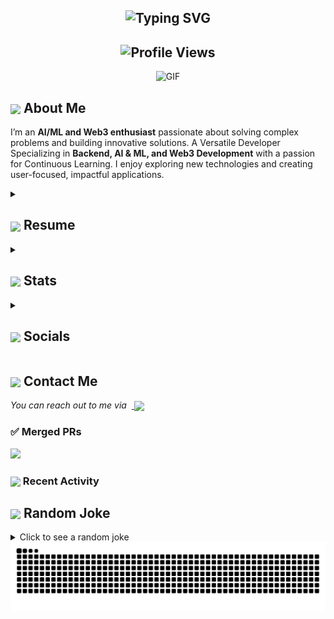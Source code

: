 <h2 align="center">
  <img src="https://readme-typing-svg.demolab.com?font=Fira+Code&size=28&pause=1000&center=true&vCenter=true&width=650&lines=Hi,+Fellow+Earthlings+%F0%9F%91%8B;This+is+Angad+Singh;AI%2FML+%26+Blockchain+Explorer;Coding+the+future,+one+block+at+a+time;Where+data+drives+innovation" alt="Typing SVG"/>
</h2>

<h2 align="center">
  <img src="https://komarev.com/ghpvc/?username=Angad-2002&color=dc143c&style=for-the-badge" alt="Profile Views" style="height:21px;">
</h2>

<div align="center">
 <img alt="GIF" src="https://media4.giphy.com/media/11KzOet1ElBDz2/giphy.gif?cid=6c09b952ufa3xxbbm0mpuadm2zaik3wjp4m9luz2ly0lyz8d&ep=v1_internal_gif_by_id&rid=giphy.gif&ct=g" />
</div>

## <img align ='center' src="https://i.giphy.com/media/v1.Y2lkPTc5MGI3NjExdjh2dDM4bDhyYzM5NmppaHJ6dG56Mmh3bTkyanFkdWRvZ3R1cGoycSZlcD12MV9pbnRlcm5hbF9naWZfYnlfaWQmY3Q9ZQ/LOnt6uqjD9OexmQJRB/giphy.gif" width="37" /> About Me

I’m an <strong>AI/ML and Web3 enthusiast</strong> passionate about solving complex problems and building innovative solutions. A Versatile Developer Specializing in <strong>Backend, AI & ML, and Web3 Development</strong> with a passion for Continuous Learning. I enjoy exploring new technologies and creating user-focused, impactful applications.

<details>
 <summary><h2> <img align="center" src="https://github.com/ParthJohri/ParthJohri/blob/readME/icons/about.png" width="37" /> Resume</h2></summary>
 
 <details>
  <summary><h4> <img align="center" src="https://github.com/ParthJohri/ParthJohri/blob/readME/icons/academics.gif"  width="29"/> Academics</h2></summary>

  <span><img src="https://img.shields.io/badge/BTECH-VIT_CSE'25-1877F2?style=for-the-badge"></span>
  <span><img src="https://img.shields.io/badge/CGPA (UPTO 6'TH SEMESTER)-8.79/10.0-EFEEE9?style=for-the-badge"></span>
  
</details>
 <details>
  <summary><h4> <img align="center" src="https://github.com/ParthJohri/ParthJohri/blob/readME/icons/experience.gif"  width="29"/> Experience</h2></summary>

- **AI/ML Intern** at SmartInternz (Remote) | Aug 2023 – Nov 2023  
  - Innovated a healthcare data analytics platform by integrating data sources, optimizing backend workflows, and implementing efficient ML algorithms.
  - Improved data processing efficiency by <strong>30%</strong> and improved disease detection accuracy to <strong>85%+</strong> by <strong>streamlining ETL processes</strong> and <strong>optimizing SQL queries.</strong>  
  - Collaborated with front-end developers to design a user-friendly interface using JavaScript, integrating custom DL models for disease detection, resulting in a <strong>20%</strong> increase in user engagement and enhanced platform versatility, employing <strong>Agile methodology.</strong>  

</details>
  
<details>
  <summary><h4> <img align="center" src="https://user-images.githubusercontent.com/74038190/216122041-518ac897-8d92-4c6b-9b3f-ca01dcaf38ee.png"  width="29"/> Coding Handles</h2></summary>

  [![LeetCode](https://img.shields.io/badge/LeetCode-000000?style=for-the-badge&logo=LeetCode&logoColor=#d16c06)](https://leetcode.com/u/Angad_2002/)
  [![Codeforces](https://img.shields.io/badge/Codeforces-445f9d?style=for-the-badge&logo=Codeforces&logoColor=white)](https://codeforces.com/profile/angad_2002)
  [![GeeksForGeeks](https://img.shields.io/badge/GeeksforGeeks-gray?style=for-the-badge&logo=geeksforgeeks&logoColor=35914c)](https://www.geeksforgeeks.org/user/angadsingh11092002/)
  [![CodeChef](https://img.shields.io/badge/CodeChef-%23964B00.svg?style=for-the-badge&logo=CodeChef&logoColor=white)](https://www.codechef.com/users/angad_11092002)
  [![Hackerrank](https://img.shields.io/badge/-Hackerrank-2EC866?style=for-the-badge&logo=HackerRank&logoColor=white)](https://www.hackerrank.com/profile/Angad_2002)
</details>


<details>
  <summary><h4> <img align="center" src="https://github.com/ParthJohri/ParthJohri/blob/readME/icons/techstack.gif"  width="29"/> Tech Stack</h2></summary>

  #### Languages
  ![C](https://img.shields.io/badge/c-%2300599C.svg?style=for-the-badge&logo=c&logoColor=white) 
  ![C++](https://img.shields.io/badge/c++-%2300599C.svg?style=for-the-badge&logo=c%2B%2B&logoColor=white)  
  ![Java](https://img.shields.io/badge/java-%23ED8B00.svg?style=for-the-badge&logo=java&logoColor=white) 
  ![JavaScript](https://img.shields.io/badge/javascript-%23323330.svg?style=for-the-badge&logo=javascript&logoColor=%23F7DF1E) 
  ![Python](https://img.shields.io/badge/python-3670A0?style=for-the-badge&logo=python&logoColor=ffdd54) 
  ![Markdown](https://img.shields.io/badge/markdown-%23000000.svg?style=for-the-badge&logo=markdown&logoColor=white) 
  ![CSS3](https://img.shields.io/badge/css3-%231572B6.svg?style=for-the-badge&logo=css3&logoColor=white) 
  ![HTML5](https://img.shields.io/badge/html5-%23E34F26.svg?style=for-the-badge&logo=html5&logoColor=white)
  ![Solidity](https://img.shields.io/badge/Solidity-%23363636.svg?style=for-the-badge&logo=solidity&logoColor=white)

  #### Libraries/Frameworks
  ![Bootstrap](https://img.shields.io/badge/bootstrap-%23563D7C.svg?style=for-the-badge&logo=bootstrap&logoColor=white) 
  ![Flask](https://img.shields.io/badge/flask-%23000.svg?style=for-the-badge&logo=flask&logoColor=white)
  ![React](https://img.shields.io/badge/react-%2320232a.svg?style=for-the-badge&logo=react&logoColor=%2361DAFB) 
  ![Next JS](https://img.shields.io/badge/Next-black?style=for-the-badge&logo=next.js&logoColor=white) 
  ![jQuery](https://img.shields.io/badge/jquery-%230769AD.svg?style=for-the-badge&logo=jquery&logoColor=white) 
  ![Express.js](https://img.shields.io/badge/threejs-black?style=for-the-badge&logo=three.js&logoColor=white) 
  ![MySQL](https://img.shields.io/badge/mysql-%2300f.svg?style=for-the-badge&logo=mysql&logoColor=white) 
  ![NPM](https://img.shields.io/badge/NPM-%23CB3837.svg?style=for-the-badge&logo=npm&logoColor=white)
  ![Node-RED](https://img.shields.io/badge/Node--RED-%238F0000.svg?style=for-the-badge&logo=node-red&logoColor=white)
  ![Web3.js](https://img.shields.io/badge/web3.js-F16822?style=for-the-badge&logo=web3.js&logoColor=white)
  ![NumPy](https://img.shields.io/badge/numpy-%23013243.svg?style=for-the-badge&logo=numpy&logoColor=white)
  ![Pandas](https://img.shields.io/badge/pandas-%23150458.svg?style=for-the-badge&logo=pandas&logoColor=white)
  ![Keras](https://img.shields.io/badge/Keras-%23D00000.svg?style=for-the-badge&logo=Keras&logoColor=white)
  ![Matplotlib](https://img.shields.io/badge/Matplotlib-%23ffffff.svg?style=for-the-badge&logo=Matplotlib&logoColor=black)
  ![scikit-learn](https://img.shields.io/badge/scikit--learn-%23F7931E.svg?style=for-the-badge&logo=scikit-learn&logoColor=white)
  ![PyTorch](https://img.shields.io/badge/PyTorch-%23EE4C2C.svg?style=for-the-badge&logo=PyTorch&logoColor=white)
  ![SciPy](https://img.shields.io/badge/SciPy-%230C55A5.svg?style=for-the-badge&logo=scipy&logoColor=%white)
  ![TensorFlow](https://img.shields.io/badge/TensorFlow-%23FF6F00.svg?style=for-the-badge&logo=TensorFlow&logoColor=white)
  
  #### Deployment
  ![AWS](https://img.shields.io/badge/AWS-%23FF9900.svg?style=for-the-badge&logo=amazon-aws&logoColor=white) 
  ![Heroku](https://img.shields.io/badge/heroku-%23430098.svg?style=for-the-badge&logo=heroku&logoColor=white) 
  ![Vercel](https://img.shields.io/badge/vercel-%23000000.svg?style=for-the-badge&logo=vercel&logoColor=white) 

  #### Tools
  ![Arduino](https://img.shields.io/badge/-Arduino-00979D?style=for-the-badge&logo=Arduino&logoColor=white)
  ![Figma](https://img.shields.io/badge/figma-%23F24E1E.svg?style=for-the-badge&logo=figma&logoColor=white) 
  ![Visual Studio](https://img.shields.io/badge/Visual%20Studio-5C2D91.svg?style=for-the-badge&logo=visual-studio&logoColor=white)
  ![Visual Studio Code](https://img.shields.io/badge/Visual%20Studio%20Code-0078d7.svg?style=for-the-badge&logo=visual-studio-code&logoColor=white)
  ![NodeJS](https://img.shields.io/badge/node.js-6DA55F?style=for-the-badge&logo=node.js&logoColor=white)
  ![Git](https://img.shields.io/badge/git-%23F05033.svg?style=for-the-badge&logo=git&logoColor=white)
  ![GitHub](https://img.shields.io/badge/github-%23121011.svg?style=for-the-badge&logo=github&logoColor=white)
  ![Google Colab](https://img.shields.io/badge/Google%20Colab-%23F9A825.svg?style=for-the-badge&logo=googlecolab&logoColor=white)
  ![Jupyter Notebook](https://img.shields.io/badge/jupyter-%23FA0F00.svg?style=for-the-badge&logo=jupyter&logoColor=white)
  ![Linux Mint](https://img.shields.io/badge/Linux%20Mint-87CF3E?style=for-the-badge&logo=Linux%20Mint&logoColor=white)
  ![Ubuntu](https://img.shields.io/badge/Ubuntu-E95420?style=for-the-badge&logo=ubuntu&logoColor=white)
  ![Kali](https://img.shields.io/badge/Kali-268BEE?style=for-the-badge&logo=kalilinux&logoColor=white)
  ![Windows 11](https://img.shields.io/badge/Windows%2011-%230079d5.svg?style=for-the-badge&logo=Windows%2011&logoColor=white)
  ![Docker](https://img.shields.io/badge/docker-%230db7ed.svg?style=for-the-badge&logo=docker&logoColor=white)
  
</details>

<details>
  <summary><h4> <img align="center" src="https://github.com/ParthJohri/ParthJohri/blob/readME/icons/projects.gif"  width="29"/> Projects</h2></summary>

   #### <a href="https://github.com/Angad-2002/ExamSecure">ExamSecure</a>
  <span><img src="https://img.shields.io/badge/HTML5-%23E34F26.svg?style=for-the-badge&logo=html5&logoColor=white"> <img src="https://img.shields.io/badge/css3-%231572B6.svg?style=for-the-badge&logo=css3&logoColor=white"> <img src="https://img.shields.io/badge/javascript-%23323330.svg?style=for-the-badge&logo=javascript&logoColor=%23F7DF1E"> <img src="https://img.shields.io/badge/Solidity-%23363636.svg?style=for-the-badge&logo=solidity&logoColor=white"> <img src="https://img.shields.io/badge/web3.js-F16822?style=for-the-badge&logo=web3.js&logoColor=white"> <img src="https://img.shields.io/badge/react-%2320232a.svg?style=for-the-badge&logo=react&logoColor=%2361DAFB"> <img src="https://img.shields.io/badge/python-3670A0?style=for-the-badge&logo=python&logoColor=ffdd54"> <img src="https://img.shields.io/badge/flask-%23000.svg?style=for-the-badge&logo=flask&logoColor=white"> <img src="https://img.shields.io/badge/OpenCV-%235C3EE8.svg?style=for-the-badge&logo=opencv&logoColor=white"></span>  
  - Implemented a secure online exam platform with real-time proctoring using FaceDB and OpenCV to detect and flag suspicious activities. 
  - Built an efficient backend system using Flask and FaceDB, ensuring seamless user authentication and secure data storage. 
  - **Key Metrics:** Face Recognition Module achieved **~99% TPR**, **0.1%-1% FPR**, **~98%-99% Accuracy**, **~95%-99% Precision**, **~97%-99% F1 Score**, and an AUC of **>0.99**. Default Euclidean threshold set to **0.6** for recognition.
  - **Impact:** Improved exam integrity by 40% and offered an efficient solution for remote education institutions to conduct exams securely. 

  #### <a href="https://github.com/Angad-2002/MindSyncPlus">MindSync+</a>
  <span><img src="https://img.shields.io/badge/HTML5-%23E34F26.svg?style=for-the-badge&logo=html5&logoColor=white"> <img src="https://img.shields.io/badge/css3-%231572B6.svg?style=for-the-badge&logo=css3&logoColor=white"> <img src="https://img.shields.io/badge/javascript-%23323330.svg?style=for-the-badge&logo=javascript&logoColor=%23F7DF1E"> <img src="https://img.shields.io/badge/bootstrap-%23563D7C.svg?style=for-the-badge&logo=bootstrap&logoColor=white"> <img src="https://img.shields.io/badge/flask-%23000.svg?style=for-the-badge&logo=flask&logoColor=white"> <img src="https://img.shields.io/badge/MySQL-%2300f.svg?style=for-the-badge&logo=mysql&logoColor=white"> <img src="https://img.shields.io/badge/TensorFlow-%23FF6F00.svg?style=for-the-badge&logo=TensorFlow&logoColor=white"> <img src="https://img.shields.io/badge/Google%20Colab-%23F9A825.svg?style=for-the-badge&logo=googlecolab&logoColor=white"></span>  
  - Innovated an end-to-end healthcare platform for detecting Alzheimer's stages from MRI scans, incorporating a login and complaint registration system. Integrated ML models like Custom CNNs, VGG16, and ResNet50 to optimize disease detection.
  - Designed a user-friendly interface using HTML3, CSS, JavaScript, and Bootstrap, and optimized backend systems using Flask and MySQL. Streamlined ETL processes and improved data processing efficiency by 30%. 
  - **Impact:** Achieved 85%+ disease detection accuracy, increased user engagement by 20% through a seamless interface, and enhanced platform versatility for real-world healthcare applications.

  #### <a href="https://github.com/Angad-2002/Harry-Potter-Sorting-Hat">Sorting Hat</a>
  <span><img src="https://img.shields.io/badge/HTML5-%23E34F26.svg?style=for-the-badge&logo=html5&logoColor=white"> <img src="https://img.shields.io/badge/css3-%231572B6.svg?style=for-the-badge&logo=css3&logoColor=white"> <img src="https://img.shields.io/badge/javascript-%23323330.svg?style=for-the-badge&logo=javascript&logoColor=%23F7DF1E"> <img src="https://img.shields.io/badge/bootstrap-%23563D7C.svg?style=for-the-badge&logo=bootstrap&logoColor=white"> <img src="https://img.shields.io/badge/python-3670A0?style=for-the-badge&logo=python&logoColor=ffdd54"> <img src="https://img.shields.io/badge/flask-%23000.svg?style=for-the-badge&logo=flask&logoColor=white"> <img src="https://img.shields.io/badge/numpy-%23013243.svg?style=for-the-badge&logo=numpy&logoColor=white"> <img src="https://img.shields.io/badge/pandas-%23150458.svg?style=for-the-badge&logo=pandas&logoColor=white"> <img src="https://img.shields.io/badge/Google%20Colab-%23F9A825.svg?style=for-the-badge&logo=googlecolab&logoColor=white"></span> 
  - Built a machine learning model using a Gaussian Classifier to classify individuals into houses from the Harry Potter Universe based on the Big Five Personality Score.  
  - Achieved an **81.34% model accuracy**, showcasing the effectiveness of personality-based predictive analysis.  
  - **Impact:** Engaged users with an interactive personality classification system while demonstrating real-world ML applications in entertainment.  

  #### <a href="https://github.com/Angad-2002/Gene_ML">Genome Classifier</a>
  <span><img src="https://img.shields.io/badge/python-3670A0?style=for-the-badge&logo=python&logoColor=ffdd54"> <img src="https://img.shields.io/badge/numpy-%23013243.svg?style=for-the-badge&logo=numpy&logoColor=white"> <img src="https://img.shields.io/badge/pandas-%23150458.svg?style=for-the-badge&logo=pandas&logoColor=white"> <img src="https://img.shields.io/badge/Matplotlib-%23ffffff.svg?style=for-the-badge&logo=Matplotlib&logoColor=black"> <img src="https://img.shields.io/badge/Google%20Colab-%23F9A825.svg?style=for-the-badge&logo=googlecolab&logoColor=white"></span>  
  - Developed a genome sequence classification model using **Multinomial Naive Bayes** and NLP to classify genomes into classes like chimpanzees, humans, and dogs.  
  - **Impact:** Delivered a highly accurate solution with classification rates of **99.8% for chimpanzees**, **98.6% for humans**, and **92% for dogs**, emphasizing its capability for genetic research and analysis.  

</details>

</details>


<details>
  <summary><h2> <img align="center" src="https://github.com/ParthJohri/ParthJohri/blob/readME/icons/stats.gif"  width="32"/> Stats</h2></summary>

  ### Leetcode
  <div align="center">
  <a href="https://leetcode.com/u/Angad_2002/">
  <img height="316" src="https://leetcard.jacoblin.cool/Angad_2002?theme=dark&font=Ubuntu&cache=14400&ext=contest&sheets=https://gist.githubusercontent.com/binarysolver/5e715e284c89cace8f5fa09f7fb930b8/raw/ec0be570f114124b1a2156a660d67baa0ab5639d/leetcode_stats_card.css" alt="Angad Singh Leetcode Stats"/>
  </a>
 </div>


  ### Codeforces
  <div align="center">
    <a href="https://codeforces.com/profile/angad_2002">
      <img height="316" src="https://codeforces-readme-stats.vercel.app/api/card?username=angad_2002&theme=github_dark&force_username=true&border_color=404040" alt="Angad Singh Codeforces Stats"/>
    </a>
  </div>

  ### CodeChef
  <div align="center">
    <a href="https://www.codechef.com/users/angad_11092002">
      <img height="316" src="https://codechef-readme-stats.onrender.com/angad_11092002?v=1" alt="Angad Singh CodeChef Stats"/>
    </a>
  </div>
  
  ### GitHub
  <div align="center">

   ![](https://github-readme-stats.vercel.app/api?username=Angad-2002&theme=tokyonight&hide_border=false&include_all_commits=true&count_private=false)<br/>
   ![](https://github-readme-streak-stats.herokuapp.com/?user=Angad-2002&theme=tokyonight&hide_border=false)<br/>
   ![](https://github-readme-stats.vercel.app/api/top-langs/?username=Angad-2002&theme=tokyonight&hide_border=false&include_all_commits=true&count_private=false&layout=compact&card_width=450)<br/>
   ![](https://github-readme-activity-graph.vercel.app/graph?username=Angad-2002&theme=tokyo-night)

  </div>
</details>

<details>
  <summary><h2> <img align ='center' src='https://i.giphy.com/media/v1.Y2lkPTc5MGI3NjExaGtqdDdwN2oyNWJ4czlncHBkamJxaHcxYmVmcXY3a3I3MjRmYjBrbCZlcD12MV9pbnRlcm5hbF9naWZfYnlfaWQmY3Q9ZQ/kmUvauX8TMWg0OsqKW/giphy.gif' width ='37' /> Socials</h2></summary>

<div style="display: flex; flex-direction: column; justify-content: center; align-items: center; ">
  <a href="https://www.linkedin.com/in/angad2002/"><img src="https://img.shields.io/badge/linkedin-%230077B5.svg?style=for-the-badge&logo=linkedin&logoColor=white" alt="LinkedIn Badge"/></a>
  <a href="https://www.instagram.com/angadsingh_2002/"><img src="https://img.shields.io/badge/Instagram-%23E4405F.svg?style=for-the-badge&logo=Instagram&logoColor=white" alt="Instagram Badge"/></a>
  <a href="https://www.reddit.com/user/Embarrassed-Ratio917/"><img src="https://img.shields.io/badge/Reddit-%23FF4500.svg?style=for-the-badge&logo=Reddit&logoColor=white" alt="Reddit Badge"/></a>
  <a href="https://x.com/09Angadsingh"><img src="https://img.shields.io/badge/X-%23000000.svg?style=for-the-badge&logo=X&logoColor=white" alt="X Badge"/></a>
  <a href="https://leetcode.com/u/Angad_2002/"><img src="https://img.shields.io/badge/LeetCode-000000?style=for-the-badge&logo=LeetCode&logoColor=#d16c06" alt="LeetCode Badge"/></a>
  <a href="https://www.codechef.com/users/angad_11092002"><img src="https://img.shields.io/badge/CodeChef-%23964B00.svg?style=for-the-badge&logo=CodeChef&logoColor=white" alt="CodeChef Badge"/></a>
  <a href="https://codeforces.com/profile/angad_2002"><img src="https://img.shields.io/badge/Codeforces-445f9d?style=for-the-badge&logo=Codeforces&logoColor=white" alt="CodeForces Badge"/></a>
</div>

  
</details>

## <img align="center" src="https://github.com/ParthJohri/ParthJohri/blob/readME/icons/Contact.gif"  width="37"/> Contact Me

<p> 
 <i>You can reach out to me via</i> 
&nbsp;<a href="mailto:angadsinghriar.11092002@gmail.com">
     <img align="center" src="https://github.com/ParthJohri/ParthJohri/blob/readME/icons/Gmail.gif"  width="100"/>
 </a>
</p>

### ✅ Merged PRs
<!--Start Count Merged PRs-->
  <span><img src="https://img.shields.io/badge/Total_Merged_PRs-0-1877F2?style=for-the-badge"></span>
<!--Finish Count Merged PRs-->

<!--Start Merged PRs-->

<!--Finish Merged PRs-->

### <img align="center" src="https://github.com/ParthJohri/ParthJohri/blob/readME/icons/activity.gif"  width="25"/> Recent Activity

<!--START_SECTION:activity-->
<!--END_SECTION:activity-->



## <img align ='center' src='https://media2.giphy.com/media/UQDSBzfyiBKvgFcSTw/giphy.gif?cid=ecf05e47p3cd513axbek3f56ti3jzizq8hincw20jauyyfyw&rid=giphy.gif' width ='37' /> Random Joke 

<details>
  <summary>Click to see a random joke</summary>
  <div align="center">
   
  ![Jokes Card](https://readme-jokes.vercel.app/api?theme=halloween)
  
  </div>
</details>

<div align="center">
  <picture>
    <source media="(prefers-color-scheme: dark)" srcset="https://github.com/Angad-2002/Angad-2002/blob/output/github-contribution-grid-snake-dark.svg">
    <source media="(prefers-color-scheme: light)" srcset="https://github.com/Angad-2002/Angad-2002/blob/output/github-contribution-grid-snake.svg">
    <img alt="github contribution grid snake animation" src="https://github.com/Angad-2002/Angad-2002/blob/output/github-contribution-grid-snake.svg">
  </picture>
</div>

